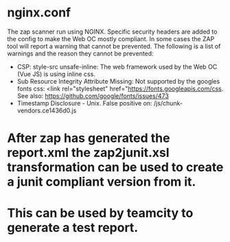 # nginx.conf

The zap scanner run using NGINX. Specific security headers are added to the config to make the Web OC mostly compliant.
In some cases the ZAP tool will report a warning that cannot be prevented. The following is a list of warnings and the reason they cannot be prevented:

-   CSP: style-src unsafe-inline: The web framework used by the Web OC (Vue JS) is using inline css.
-   Sub Resource Integrity Attribute Missing: Not supported by the googles fonts css: <link rel="stylesheet" href="https://fonts.googleapis.com/css. See also: https://github.com/google/fonts/issues/473
  - Timestamp Disclosure - Unix. False positive on: /js/chunk-vendors.ce1436d0.js

# After zap has generated the report.xml the zap2junit.xsl transformation can be used to create a junit compliant version from it.
# This can be used by teamcity to generate a test report.
